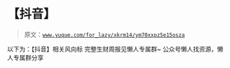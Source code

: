 # 【抖音】

> 原文：[`www.yuque.com/for_lazy/xkrm14/ym70xxpz5e15osza`](https://www.yuque.com/for_lazy/xkrm14/ym70xxpz5e15osza)

<ne-p id="u9c09cb2c" data-lake-id="u9c09cb2c"><ne-text id="u2570e447">以下为：【抖音】相关风向标</ne-text></ne-p> <ne-p id="u28ed68fc" data-lake-id="u28ed68fc"><ne-text id="u5065fe71">完整生财周报见懒人专属群~</ne-text></ne-p> <ne-p id="ued64087a" data-lake-id="ued64087a"><ne-text id="ue49403de">公众号懒人找资源，懒人专属群分享</ne-text></ne-p>